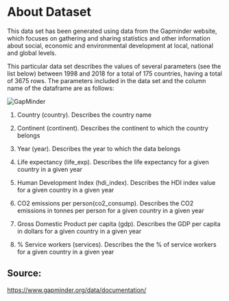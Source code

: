 # About Dataset

This data set has been generated using data from the Gapminder website, which focuses on gathering and sharing statistics and other information about social, economic and environmental development at local, national and global levels.

This particular data set describes the values of several parameters (see the list below) between 1998 and 2018 for a total of 175 countries, having a total of 3675 rows. The parameters included in the data set and the column name of the dataframe are as follows:

![GapMinder](https://github.com/EslamFouadd/EDA_Bootcamp/assets/77150715/969cbef2-603d-4430-9c58-699037165e0e)


1. Country (country). Describes the country name

2. Continent (continent). Describes the continent to which the country belongs

3. Year (year). Describes the year to which the data belongs

4. Life expectancy (life_exp). Describes the life expectancy for a given country in a given year

5. Human Development Index (hdi_index). Describes the HDI index value for a given country in a given year

6. CO2 emissions per person(co2_consump). Describes the CO2 emissions in tonnes per person for a given country in a given year

7. Gross Domestic Product per capita (gdp). Describes the GDP per capita in dollars for a given country in a given year

8. % Service workers (services). Describes the the % of service workers for a given country in a given year

## Source:

https://www.gapminder.org/data/documentation/
